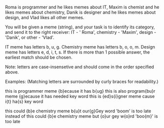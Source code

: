 Roma is programmer and he likes memes about IT, Maxim is chemist and he likes memes about chemistry, Danik is designer
and he likes memes about design, and Vlad likes all other memes.

You will be given a meme (string), and your task is to identify its category, and send it to the right receiver: IT - '
Roma', chemistry - 'Maxim', design - 'Danik', or other - 'Vlad'.

IT meme has letters b, u, g. Chemistry meme has letters b, o, o, m. Design meme has letters e, d, i, t, s. If there is
more than 1 possible answer, the earliest match should be chosen.

Note: letters are case-insensetive and should come in the order specified above.

Examples:
(Matching letters are surrounded by curly braces for readability.)

this is programmer meme {b}ecause it has b{ug} this is also program{bu}r meme {g}ecause it has needed key word this is
{ed}s{i}gner meme cause i{t} ha{s} key word

this could {b}e chemistry meme b{u}t our{g}Gey word 'boom' is too late instead of this could {b}e chemistry meme but
{o}ur gey w{o}rd 'boo{m}' is too late

